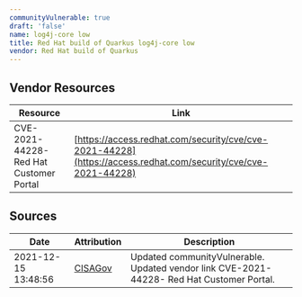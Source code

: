 ```yaml
---
communityVulnerable: true
draft: 'false'
name: log4j-core low
title: Red Hat build of Quarkus log4j-core low
vendor: Red Hat build of Quarkus
---
```


## Vendor Resources
| Resource | Link |
| --- | --- |
| CVE-2021-44228- Red Hat Customer Portal | [https://access.redhat.com/security/cve/cve-2021-44228](https://access.redhat.com/security/cve/cve-2021-44228) |



## Sources
| Date | Attribution | Description |
| --- | --- | --- |
| 2021-12-15 13:48:56 | [CISAGov](https://raw.githubusercontent.com/cisagov/log4j-affected-db/develop/README.md) | Updated communityVulnerable. Updated vendor link CVE-2021-44228- Red Hat Customer Portal.  |
